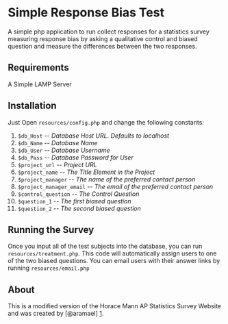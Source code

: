 Simple Response Bias Test
=========================

A simple php application to run collect responses for a statistics survey measuring response bias by asking a qualitative control and biased question and measure the differences between the two responses. 

Requirements
------------
A Simple LAMP Server

Installation
------------

Just Open `resources/config.php` and change the following constants:

1. `$db_Host` -- *Database Host URL. Defaults to localhost*
2. `$db_Name` -- *Database Name*
3. `$db_User` -- *Database Username*
4. `$db_Pass` -- *Database Password for User*
5. `$project_url` -- *Project URL*
6. `$project_name` -- *The Title Element in the Project*
7. `$project_manager` -- *The name of the preferred contact person*
8. `$project_manager_email` -- *The email of the preferred contact person*
9. `$control_question` -- *The Control Question*
10. `$question_1` -- *The first biased question*
11. `$question_2` -- *The second biased question*

Running the Survey
----------------

Once you input all of the test subjects into the database, you can run `resources/treatment.php`. This code will automatically assign users to one of the two biased questions. You can email users with their answer links by running `resources/email.php`

About
-----

This is a modified version of the Horace Mann AP Statistics Survey Website and was created by [@aramael] [1].

  [1]: https://twitter.com/#!/aramael "MSN Search"
